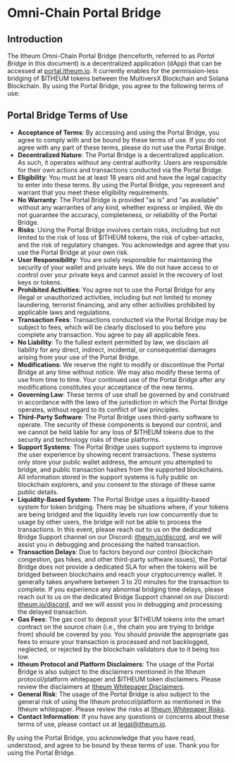 # Omni-Chain Portal Bridge

## Introduction

The Itheum Omni-Chain Portal Bridge (henceforth, referred to as _Portal Bridge_ in this document) is a decentralized application (dApp) that can be accessed at [portal.itheum.io](http://portal.itheum.io). It currently enables for the permission-less bridging of $ITHEUM tokens between the MultiversX Blockchain and Solana Blockchain. By using the Portal Bridge, you agree to the following terms of use:

## Portal Bridge Terms of Use

* **Acceptance of Terms**: By accessing and using the Portal Bridge, you agree to comply with and be bound by these terms of use. If you do not agree with any part of these terms, please do not use the Portal Bridge.
* **Decentralized Nature**: The Portal Bridge is a decentralized application. As such, it operates without any central authority. Users are responsible for their own actions and transactions conducted via the Portal Bridge.
* **Eligibility**: You must be at least 18 years old and have the legal capacity to enter into these terms. By using the Portal Bridge, you represent and warrant that you meet these eligibility requirements.
* **No Warranty**: The Portal Bridge is provided "as is" and "as available" without any warranties of any kind, whether express or implied. We do not guarantee the accuracy, completeness, or reliability of the Portal Bridge.
* **Risks**: Using the Portal Bridge involves certain risks, including but not limited to the risk of loss of $ITHEUM tokens, the risk of cyber-attacks, and the risk of regulatory changes. You acknowledge and agree that you use the Portal Bridge at your own risk.
* **User Responsibility**: You are solely responsible for maintaining the security of your wallet and private keys. We do not have access to or control over your private keys and cannot assist in the recovery of lost keys or tokens.
* **Prohibited Activities**: You agree not to use the Portal Bridge for any illegal or unauthorized activities, including but not limited to money laundering, terrorist financing, and any other activities prohibited by applicable laws and regulations.
* **Transaction Fees**: Transactions conducted via the Portal Bridge may be subject to fees, which will be clearly disclosed to you before you complete any transaction. You agree to pay all applicable fees.
* **No Liability**: To the fullest extent permitted by law, we disclaim all liability for any direct, indirect, incidental, or consequential damages arising from your use of the Portal Bridge.
* **Modifications**: We reserve the right to modify or discontinue the Portal Bridge at any time without notice. We may also modify these terms of use from time to time. Your continued use of the Portal Bridge after any modifications constitutes your acceptance of the new terms.
* **Governing Law**: These terms of use shall be governed by and construed in accordance with the laws of the jurisdiction in which the Portal Bridge operates, without regard to its conflict of law principles.
* **Third-Party Software**: The Portal Bridge uses third-party software to operate. The security of these components is beyond our control, and we cannot be held liable for any loss of $ITHEUM tokens due to the security and technology risks of these platforms.
* **Support Systems**: The Portal Bridge uses support systems to improve the user experience by showing recent transactions. These systems only store your public wallet address, the amount you attempted to bridge, and public transaction hashes from the supported blockchains. All information stored in the support systems is fully public on blockchain explorers, and you consent to the storage of these same public details.
* **Liquidity-Based System**: The Portal Bridge uses a liquidity-based system for token bridging. There may be situations where, if your tokens are being bridged and the liquidity levels run low concurrently due to usage by other users, the bridge will not be able to process the transactions. In this event, please reach out to us on the dedicated Bridge Support channel on our Discord: [itheum.io/discord](https://itheum.io/discord), and we will assist you in debugging and processing the halted transaction.
* **Transaction Delays**: Due to factors beyond our control (blockchain congestion, gas hikes, and other third-party software issues), the Portal Bridge does not provide a dedicated SLA for when the tokens will be bridged between blockchains and reach your cryptocurrency wallet. It generally takes anywhere between 3 to 20 minutes for the transaction to complete. If you experience any abnormal bridging time delays, please reach out to us on the dedicated Bridge Support channel on our Discord: [itheum.io/discord](https://itheum.io/discord), and we will assist you in debugging and processing the delayed transaction.
* **Gas Fees**: The gas cost to deposit your $ITHEUM tokens into the smart contract on the source chain (i.e., the chain you are trying to bridge from) should be covered by you. You should provide the appropriate gas fees to ensure your transaction is processed and not backlogged, neglected, or rejected by the blockchain validators due to it being too low.
* **Itheum Protocol and Platform Disclaimers**: The usage of the Portal Bridge is also subject to the disclaimers mentioned in the Itheum protocol/platform whitepaper and $ITHEUM token disclaimers. Please review the disclaimers at [Itheum Whitepaper Disclaimers](https://dev.to/itheum/itheum-data-dex-whitepaper-ooo#disclaimers).
* **General Risk**: The usage of the Portal Bridge is also subject to the general risk of using the Itheum protocol/platform as mentioned in the Itheum whitepaper. Please review the risks at [Itheum Whitepaper Risks](https://dev.to/itheum/itheum-data-dex-whitepaper-ooo#risks).
* **Contact Information**: If you have any questions or concerns about these terms of use, please contact us at legal@itheum.io.

By using the Portal Bridge, you acknowledge that you have read, understood, and agree to be bound by these terms of use. Thank you for using the Portal Bridge.
